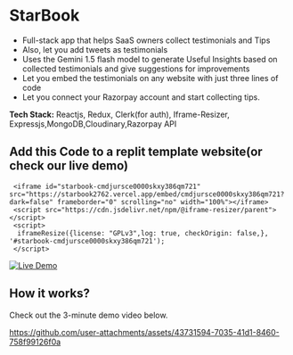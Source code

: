 # StarBook

- Full-stack app that helps SaaS owners collect testimonials and Tips
- Also, let you add tweets as testimonials
- Uses the Gemini 1.5 flash model to generate Useful Insights based on collected testimonials and
  give suggestions for improvements
- Let you embed the testimonials on any website with just three lines of code
- Let you connect your Razorpay account and start collecting tips.

**Tech Stack:** Reactjs, Redux, Clerk(for auth), Iframe-Resizer, Expressjs,MongoDB,Cloudinary,Razorpay API

## Add this Code to a replit template website(or check our live demo)

```
 <iframe id="starbook-cmdjursce0000skxy386qm721" src="https://starbook2762.vercel.app/embed/cmdjursce0000skxy386qm721?dark=false" frameborder="0" scrolling="no" width="100%"></iframe>
 <script src="https://cdn.jsdelivr.net/npm/@iframe-resizer/parent"></script>
 <script>
  iframeResize({license: "GPLv3",log: true, checkOrigin: false,}, '#starbook-cmdjursce0000skxy386qm721');
 </script>
```

<a href="https://codepen.io/Wasif-Kareem/pen/OJeExjy?editors=1000"
rel="noopener noreferrer"
target="_blank">
<img src="https://img.shields.io/badge/Live-Demo-brightgreen?style=for-the-badge&logo=appveyor" alt="Live Demo">
</a>

## How it works?

Check out the 3-minute demo video below.


https://github.com/user-attachments/assets/43731594-7035-41d1-8460-758f99126f0a


